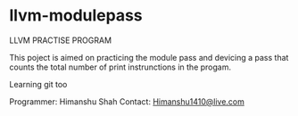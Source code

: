 llvm-modulepass
===============
LLVM PRACTISE PROGRAM

This poject is aimed on practicing the module pass and devicing a pass that counts the total number of print instrunctions in the progam.

Learning git too

Programmer: Himanshu Shah
Contact: Himanshu1410@live.com
